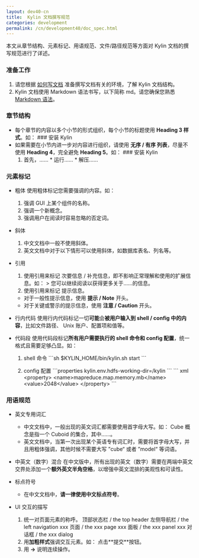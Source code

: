 ```yaml
---
layout: dev40-cn
title:  Kylin 文档撰写规范
categories: development
permalink: /cn/development40/doc_spec.html
---
```



本文从章节结构、元素标记、用语规范、文件/路径规范等方面对 Kylin 文档的撰写规范进行了详述。

### 准备工作

1. 请您根据 [如何写文档](/cn/development40/howto_docs.html) 准备撰写文档有关的环境，了解 Kylin 文档结构。
2. Kylin 文档使用 Markdown 语法书写，以下简称 md。请您确保您熟悉 [Markdown 语法](https://guides.github.com/features/mastering-markdown/)。

### 章节结构

- 每个章节的内容以多个小节的形式组织，每个小节的标题使用 **Heading 3 样式**。如：
	\#\#\# 安装 Kylin
- 如果需要在小节内进一步对内容进行组织，请使用 **无序 / 有序 列表**，尽量不使用 **Heading 4**，完全避免 **Heading 5**。如：
	\### 安装 Kylin
	1. 首先，……
        \* 运行……
        \* 解压……

### 元素标记

- 粗体
  使用粗体标记您需要强调的内容。如：
  1. 强调 GUI 上某个组件的名称。
  2. 强调一个新概念。
  3. 强调用户在阅读时容易忽略的否定词。

- 斜体
  1. 中文文档中一般不使用斜体。
  2. 英文文档中对于以下情形可以使用斜体，如数据库表名、列名等。

- 引用
  1. 使用引用来标记 次要信息 / 补充信息，即不影响正常理解和使用的扩展信息。如：
  	&gt; 您可以继续阅读以获得更多关于……的信息。
  2. 使用引用来标记 提示信息。
  	- 对于一般性提示信息，使用 **提示 / Note** 开头。
  	- 对于关键或警示的提示信息，使用 **注意 / Caution** 开头。

- 行内代码
  使用行内代码标记一切**可能**会**被用户输入到 shell / config 中的内容**，比如文件路径、 Unix 账户、配置项和值等。

- 代码段
  使用代码段标记**所有用户需要执行的 shell 命令和 config 配置**，统一格式且需要足够凸显。如：

  1. shell 命令
  \`\`\`sh
  $KYLIN_HOME/bin/kylin.sh start
  \`\`\`

  2. config 配置
    \`\`\`properties
    kylin.env.hdfs-working-dir=/kylin
    \`\`\`
    \`\`\` xml
    &lt;property&gt;
    &lt;name&gt;mapreduce.map.memory.mb&lt;/name&gt;
    &lt;value>2048&lt;/value&gt;
    &lt;/property&gt;
    \`\`\`


### 用语规范

- 英文专用词汇
  - 中文文档中，一般出现的英文词汇都需要使用首字母大写。如：
  	Cube 概念是指一个 Cuboid 的集合，其中……。
  - 英文文档中，当第一次出现某个英语专有词汇时，需要将首字母大写，并且用粗体强调，其他时候不需要大写 ”cube“ 或者 ”model“ 等词语。

- 中英文（数字）混合
  在中文版中，所有出现的英文（数字）需要在两端中英文交界处添加一个**额外英文半角空格**，以增强中英文混排的美观性和可读性。
- 标点符号
  - 在中文文档中，**请一律使用中文标点符号**。

- UI 交互的描写
  1. 统一对页面元素的称呼。
    顶部状态栏 / the top header
    左侧导航栏 / the left navigation
    xxx 页面 / the xxx page
    xxx 面板 / the xxx panel
    xxx 对话框 / the xxx dialog
  2. 用**加粗样式**强调交互元素。如：
    点击\*\*提交\*\*按钮。
  3. 用 **->** 说明连续操作。